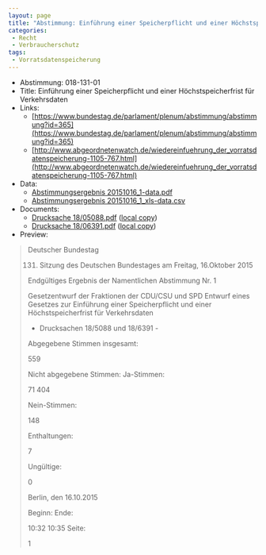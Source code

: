 ```yaml
---
layout: page
title: "Abstimmung: Einführung einer Speicherpflicht und einer Höchstspeicherfrist für Verkehrsdaten"
categories:
 - Recht
 - Verbraucherschutz
tags:
 - Vorratsdatenspeicherung
---
```


* Abstimmung: 018-131-01
* Title: Einführung einer Speicherpflicht und einer Höchstspeicherfrist für Verkehrsdaten
* Links: 
    * [https://www.bundestag.de/parlament/plenum/abstimmung/abstimmung?id=365](https://www.bundestag.de/parlament/plenum/abstimmung/abstimmung?id=365)
    * [http://www.abgeordnetenwatch.de/wiedereinfuehrung_der_vorratsdatenspeicherung-1105-767.html](http://www.abgeordnetenwatch.de/wiedereinfuehrung_der_vorratsdatenspeicherung-1105-767.html)
* Data: 
    * [Abstimmungsergebnis 20151016_1-data.pdf](/res/abstimmungsliste/20151016_1-data.pdf)
    * [Abstimmungsergebnis 20151016_1_xls-data.csv](/res/abstimmungsliste/analyses/20151016_1_xls-data.csv)
* Documents: 
    * [Drucksache 18/05088.pdf](http://dip21.bundestag.de/dip21/btd/18/050/1805088.pdf) ([local copy](/res/abstimmungsdaten/018-131-01/1805088.pdf))
    * [Drucksache 18/06391.pdf](http://dip21.bundestag.de/dip21/btd/18/063/1806391.pdf) ([local copy](/res/abstimmungsdaten/018-131-01/1806391.pdf))
* Preview: 
> Deutscher Bundestag
> 
> 131. Sitzung des Deutschen Bundestages
> am Freitag, 16.Oktober 2015
> 
> Endgültiges Ergebnis der Namentlichen Abstimmung Nr. 1
> 
> Gesetzentwurf der Fraktionen der CDU/CSU und SPD
> Entwurf eines Gesetzes zur Einführung einer Speicherpflicht und einer Höchstspeicherfrist
> für Verkehrsdaten
> - Drucksachen 18/5088 und 18/6391 -
> 
> Abgegebene Stimmen insgesamt:
> 
> 559
> 
> Nicht abgegebene Stimmen:
> Ja-Stimmen:
> 
> 71
> 404
> 
> Nein-Stimmen:
> 
> 148
> 
> Enthaltungen:
> 
> 7
> 
> Ungültige:
> 
> 0
> 
> Berlin, den 16.10.2015
> 
> Beginn:
> Ende:
> 
> 10:32
> 10:35
> Seite:
> 
> 1
> 
> 
